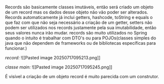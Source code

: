 Records são basicamente classes imutáveis, então será criado um objeto de um record mas os dados desse objeto não vão poder ser alterados.
Records automaticamente  já inclui getters, hashcode, toString e equals o que faz com que não seja necessário a criação de um getter, setters não podem ser utilizados nos records justamente pela sua imutabilidade, então seus valores nunca irão mudar. 
records são muito utilizados no Spring quando o intuito é trabalhar com DTO's ou para POJOs(classes simples do java que não dependem de frameworks ou de bibliotecas específicas para funcionar.)

*record:*
![[Pasted image 20250717095213.png]]

*classe main:*
![[Pasted image 20250717095245.png]]

É visível a criação de um objeto record é muito parecida com um construtor.